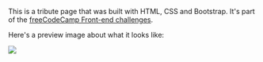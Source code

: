 <p>This is a tribute page that was built with HTML, CSS and Bootstrap. It's part of the <a href="http://freecodecamp.com">freeCodeCamp Front-end challenges</a>.</p>

<p>Here's a preview image about what it looks like: </p>

<a href="http://codepen.io/LuKrebs/full/vgqVoB/"><img src="ayrton-senna.png"></a>